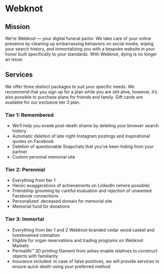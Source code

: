 # Webknot

## Mission
We’re Webknot — your digital funeral parlor. We take care of your online presence by cleaning up embarrassing behaviors on social media, wiping your search history, and immortalizing you with a bespoke website in your honor built specifically to your standards. With Webknot, dying is no longer an issue.

## Services
We offer three distinct packages to suit your specific needs. We recommend that you sign up for a plan while you are still alive, however, it’s also possible to purchase plans for friends and family. Gift cards are available for our exclusive tier 3 plan. 

### Tier 1: Remembered
* We’ll help you evade post-death shame by deleting your browser search history
* Automatic deletion of late night Instagram postings and inspirational quotes on Facebook
* Deletion of questionable Snapchats that you’ve been hiding from your partner
* Custom personal memorial site


### Tier 2: Perennial
* Everything from tier 1
* Heroic exaggerations of achievements on LinkedIn (where possible)
* Friendship grooming by careful evaluation and rejection of unwanted Facebook connections
* Personalized .deceased domain for memorial site
* Memorial fund for donations 


### Tier 3: Immortal
* Everything from tier 1 and 2
Webknot-branded cedar wood casket and livestreamed cremation
* Eligible for organ reservations and trading programs on Webknot Markets
* Permalife™ 3D printing filament from ashes enable relatives to construct objects with familiarity 
* Insurance included: in case of false positives, we will provide services to ensure quick death using your preferred method
